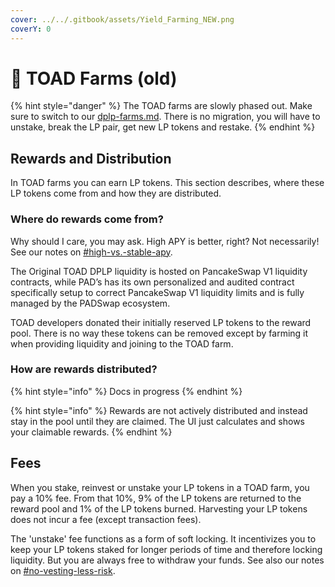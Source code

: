 ```yaml
---
cover: ../../.gitbook/assets/Yield_Farming_NEW.png
coverY: 0
---
```


# 🐸 TOAD Farms (old)

{% hint style="danger" %}
The TOAD farms are slowly phased out. Make sure to switch to our [dplp-farms.md](dplp-farms.md "mention"). There is no migration, you will have to unstake, break the LP pair, get new LP tokens and restake.
{% endhint %}

## Rewards and Distribution

In TOAD farms you can earn LP tokens. This section describes, where these LP tokens come from and how they are distributed.

### Where do rewards come from?

Why should I care, you may ask. High APY is better, right? Not necessarily! See our notes on [#high-vs.-stable-apy](./#high-vs.-stable-apy "mention").

The Original TOAD DPLP liquidity is hosted on PancakeSwap V1 liquidity contracts, while PAD’s has its own personalized and audited contract specifically setup to correct PancakeSwap V1 liquidity limits and is fully managed by the PADSwap ecosystem.

TOAD developers donated their initially reserved LP tokens to the reward pool. There is no way these tokens can be removed except by farming it when providing liquidity and joining to the TOAD farm.

### How are rewards distributed?

{% hint style="info" %}
Docs in progress
{% endhint %}

{% hint style="info" %}
Rewards are not actively distributed and instead stay in the pool until they are claimed. The UI just calculates and shows your claimable rewards.
{% endhint %}

## Fees

When you stake, reinvest or unstake your LP tokens in a TOAD farm, you pay a 10% fee. From that 10%, 9% of the LP tokens are returned to the reward pool and 1% of the LP tokens burned. Harvesting your LP tokens does not incur a fee (except transaction fees).

The 'unstake' fee functions as a form of soft locking. It incentivizes you to keep your LP tokens staked for longer periods of time and therefore locking liquidity. But you are always free to withdraw your funds. See also our notes on [#no-vesting-less-risk](./#no-vesting-less-risk "mention").
